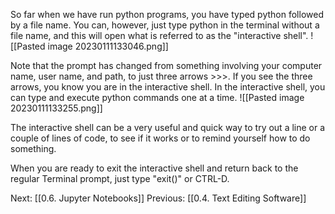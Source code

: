 So far when we have run python programs, you have typed python followed by a file name. You can, however, just type python in the terminal without a file name, and this will open what is referred to as the "interactive shell".
![[Pasted image 20230111133046.png]]

Note that the prompt has changed from something involving your computer name, user name, and path, to just three arrows >>>. If you see the three arrows, you know you are in the interactive shell. In the interactive shell, you can type and execute python commands one at a time.
![[Pasted image 20230111133255.png]]

The interactive shell can be a very useful and quick way to try out a line or a couple of lines of code, to see if it works or to remind yourself how to do something.

When you are ready to exit the interactive shell and return back to the regular Terminal prompt, just type "exit()" or CTRL-D.

Next: [[0.6. Jupyter Notebooks]]
Previous: [[0.4. Text Editing Software]]
